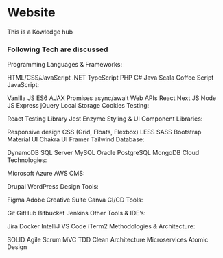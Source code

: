# Website

This is a Kowledge hub

### Following Tech are discussed
Programming Languages & Frameworks:

HTML/CSS/JavaScript
.NET
TypeScript
PHP
C#
Java
Scala
Coffee Script
JavaScript:

Vanilla JS
ES6
AJAX
Promises
async/await
Web APIs
React
Next JS
Node JS
Express
jQuery
Local Storage
Cookies
Testing:

React Testing Library
Jest
Enzyme
Styling & UI Component Libraries:

Responsive design
CSS (Grid, Floats, Flexbox)
LESS
SASS
Bootstrap
Material UI
Chakra UI
Framer
Tailwind
Database:

DynamoDB
SQL Server
MySQL
Oracle
PostgreSQL
MongoDB
Cloud Technologies:

Microsoft Azure
AWS
CMS:

Drupal
WordPress
Design Tools:

Figma
Adobe Creative Suite
Canva
CI/CD Tools:

Git
GitHub
Bitbucket
Jenkins
Other Tools & IDE’s:

Jira
Docker
IntelliJ
VS Code
iTerm2
Methodologies & Architecture:

SOLID
Agile
Scrum
MVC
TDD
Clean Architecture
Microservices
Atomic Design